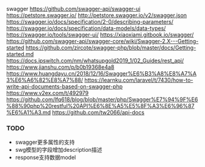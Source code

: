swagger
https://github.com/swagger-api/swagger-ui
https://petstore.swagger.io/
http://petstore.swagger.io/v2/swagger.json
https://swagger.io/docs/specification/2-0/describing-parameters/
https://swagger.io/docs/specification/data-models/data-types/
https://swagger.io/tools/swagger-ui/
https://xiaoxiami.gitbook.io/swagger/
https://github.com/swagger-api/swagger-core/wiki/Swagger-2.X---Getting-started
https://github.com/zircote/swagger-php/blob/master/docs/Getting-started.md
https://docs.ipswitch.com/nm/whatsupgold2019_1/02_Guides/rest_api/
https://www.jianshu.com/p/b0b19368e4a8
https://www.huangdayu.cn/2018/12/16/Swagger%E6%B3%A8%E8%A7%A3%E6%A6%82%E8%A7%88/
https://learnku.com/laravel/t/7430/how-to-write-api-documents-based-on-swagger-php
https://www.v2ex.com/t/492979
https://github.com/lfq618/blog/blob/master/php/Swagger%E7%94%9F%E6%88%90php%20restful%20API%E6%8E%A5%E5%8F%A3%E6%96%87%E6%A1%A3.md
https://github.com/tw2066/api-docs

### TODO
- swagger更多属性的支持
- swg模型的字段增加description描述
- response支持数据model
